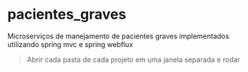 # pacientes_graves

Microserviços de manejamento de pacientes graves implementados utilizando spring mvc e spring webflux


> Abrir cada pasta de cada projeto em uma janela separada e rodar


